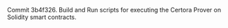 Commit 3b4f326.                    Build and Run scripts for executing the Certora Prover on Solidity smart contracts.